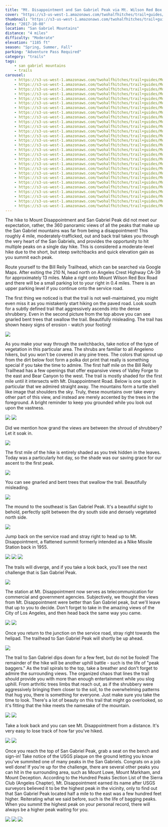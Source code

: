 ```yaml
---
title: "Mt. Disappointment and San Gabriel Peak via Mt. Wilson Red Box Road"
cover: "https://s3-us-west-1.amazonaws.com/twohalfhitches/trail+guides/Mount+Disappointment/_J8A3473.jpg"
thumbnail: "https://s3-us-west-1.amazonaws.com/twohalfhitches/trail+guides/Mount+Disappointment/thumbnail.jpg"
date: "2017-10-08"
location: "San Gabriel Mountains"
distance: "4 miles"
difficulty: "Moderate"
elevation: "1185 ft"
season: "Spring, Summer, Fall"
parking: "Adventure Pass Required"
category: "trails"
tags:
    - san gabriel mountains
    - trails
carousel:
    - https://s3-us-west-1.amazonaws.com/twohalfhitches/trail+guides/Mount+Disappointment/_J8A3230.jpg
    - https://s3-us-west-1.amazonaws.com/twohalfhitches/trail+guides/Mount+Disappointment/_J8A3231.jpg
    - https://s3-us-west-1.amazonaws.com/twohalfhitches/trail+guides/Mount+Disappointment/_J8A3242.jpg
    - https://s3-us-west-1.amazonaws.com/twohalfhitches/trail+guides/Mount+Disappointment/_J8A3246.jpg
    - https://s3-us-west-1.amazonaws.com/twohalfhitches/trail+guides/Mount+Disappointment/_J8A3255.jpg
    - https://s3-us-west-1.amazonaws.com/twohalfhitches/trail+guides/Mount+Disappointment/_J8A3258.jpg
    - https://s3-us-west-1.amazonaws.com/twohalfhitches/trail+guides/Mount+Disappointment/_J8A3261.jpg
    - https://s3-us-west-1.amazonaws.com/twohalfhitches/trail+guides/Mount+Disappointment/_J8A3294.jpg
    - https://s3-us-west-1.amazonaws.com/twohalfhitches/trail+guides/Mount+Disappointment/_J8A3298.jpg
    - https://s3-us-west-1.amazonaws.com/twohalfhitches/trail+guides/Mount+Disappointment/_J8A3314.jpg
    - https://s3-us-west-1.amazonaws.com/twohalfhitches/trail+guides/Mount+Disappointment/_J8A3338.jpg
    - https://s3-us-west-1.amazonaws.com/twohalfhitches/trail+guides/Mount+Disappointment/_J8A3342.jpg
    - https://s3-us-west-1.amazonaws.com/twohalfhitches/trail+guides/Mount+Disappointment/_J8A3387.jpg
    - https://s3-us-west-1.amazonaws.com/twohalfhitches/trail+guides/Mount+Disappointment/_J8A3399.jpg
    - https://s3-us-west-1.amazonaws.com/twohalfhitches/trail+guides/Mount+Disappointment/_J8A3421.jpg
    - https://s3-us-west-1.amazonaws.com/twohalfhitches/trail+guides/Mount+Disappointment/_J8A3430.jpg
    - https://s3-us-west-1.amazonaws.com/twohalfhitches/trail+guides/Mount+Disappointment/_J8A3477.jpg
    - https://s3-us-west-1.amazonaws.com/twohalfhitches/trail+guides/Mount+Disappointment/_J8A3483.jpg
    - https://s3-us-west-1.amazonaws.com/twohalfhitches/trail+guides/Mount+Disappointment/_J8A3485.jpg
    - https://s3-us-west-1.amazonaws.com/twohalfhitches/trail+guides/Mount+Disappointment/_J8A3487.jpg
    - https://s3-us-west-1.amazonaws.com/twohalfhitches/trail+guides/Mount+Disappointment/_J8A3491.jpg
    - https://s3-us-west-1.amazonaws.com/twohalfhitches/trail+guides/Mount+Disappointment/_J8A3494.jpg
    - https://s3-us-west-1.amazonaws.com/twohalfhitches/trail+guides/Mount+Disappointment/_J8A3513.jpg
    - https://s3-us-west-1.amazonaws.com/twohalfhitches/trail+guides/Mount+Disappointment/_J8A3517.jpg
    - https://s3-us-west-1.amazonaws.com/twohalfhitches/trail+guides/Mount+Disappointment/_J8A3525.jpg
    - https://s3-us-west-1.amazonaws.com/twohalfhitches/trail+guides/Mount+Disappointment/_J8A3550.jpg
    - https://s3-us-west-1.amazonaws.com/twohalfhitches/trail+guides/Mount+Disappointment/_J8A3553.jpg
    - https://s3-us-west-1.amazonaws.com/twohalfhitches/trail+guides/Mount+Disappointment/_J8A3559.jpg
---
```


The hike to Mount Disappointment and San Gabriel Peak did not meet our expectation, rather, the 360 panoramic views of all the peaks that make up the San Gabriel mountains was far from being a disappointment! This roughly 4 mile, moderately-trafficked, out and back trail takes you through the very heart of the San Gabriels, and provides the opportunity to hit multiple peaks on a single day hike. This is considered a moderate-level hike due to the short, but steep switchbacks and quick elevation gain as you summit each peak.

Route yourself to the Bill Reily Trailhead, which can be searched via Google Maps. After exiting the 210 N, head north on Angeles Crest Highway CA-39 for approximately 13 miles. Make a right onto Mount Wilson Red Box Road and there will be a small parking lot to your right in 0.4 miles. There is an upper parking level if you continue onto the service road.

The first thing we noticed is that the trail is not well-maintained, you might even miss it as you mistakenly start hiking on the paved road. Look south for a subtly defined trail that aggressively ascends into the dense shrubbery. Even in the second picture from the top above you can see gnarled bent trees that swallow the trail. Beautifully misleading. The trail has shown heavy signs of erosion - watch your footing!

![](https://s3-us-west-1.amazonaws.com/twohalfhitches/trail+guides/Mount+Disappointment/_J8A3234.jpg)

As you make your way through the switchbacks, take notice of the type of vegetation in this particular area. The shrubs are familiar to all Angeleno hikers, but you won't be covered in any pine trees. The colors that sprout up from the dirt below foot form a polka dot print that really is something special if you take the time to admire. The first half mile on the Bill Reily Trailhead has a few openings that offer expansive views of Valley Forge to the east and Bear Canyon to the west. The trail is mostly shaded for the first mile until it intersects with Mt. Disappointment Road. Below is one spot in particular that we admired straight away. The mountains form a turtle shell like image that shoulders the sky. Truly, these mountains over take every other part of this view, and instead are merely accented by the trees in the foreground. A bright reminder to keep you grounded while you look out upon the vastness.

![](https://s3-us-west-1.amazonaws.com/twohalfhitches/trail+guides/Mount+Disappointment/_J8A3461.jpg)
![](https://s3-us-west-1.amazonaws.com/twohalfhitches/trail+guides/Mount+Disappointment/_J8A3347.jpg)

Did we mention how grand the views are between the shroud of shrubbery? Let it soak in.

![](https://s3-us-west-1.amazonaws.com/twohalfhitches/trail+guides/Mount+Disappointment/_J8A3243.jpg)

The first mile of the hike is entirely shaded as you trek hidden in the leaves. Today was a particularly hot day, so the shade was our saving grace for our ascent to the first peak.

![](https://s3-us-west-1.amazonaws.com/twohalfhitches/trail+guides/Mount+Disappointment/_J8A3252.jpg)

You can see gnarled and bent trees that swallow the trail. Beautifully misleading.

![](https://s3-us-west-1.amazonaws.com/twohalfhitches/trail+guides/Mount+Disappointment/_J8A3319.jpg)

The mound to the southeast is San Gabriel Peak. It's a beautiful sight to behold, perfectly split between the dry south side and densely vegetated north side.

![](https://s3-us-west-1.amazonaws.com/twohalfhitches/trail+guides/Mount+Disappointment/_J8A3364.jpg)

Jump back on the service road and stray right to head up to Mt. Disappointment, a flattened summit formerly intended as a Nike Missile Station back in 1955.

![](https://s3-us-west-1.amazonaws.com/twohalfhitches/trail+guides/Mount+Disappointment/_J8A3384.jpg)
![](https://s3-us-west-1.amazonaws.com/twohalfhitches/trail+guides/Mount+Disappointment/_J8A3390.jpg)
![](https://s3-us-west-1.amazonaws.com/twohalfhitches/trail+guides/Mount+Disappointment/_J8A3437.jpg)

The trails will diverge, and if you take a look back, you'll see the next challenge that is San Gabriel Peak.

![](https://s3-us-west-1.amazonaws.com/twohalfhitches/trail+guides/Mount+Disappointment/_J8A3446.jpg)

The station at Mt. Disappointment now serves as telecommunication for commercial and government agencies. Subjectively, we thought the views from Mt. Disappointment were better than San Gabriel peak, but we'll leave that up to you to decide. Don't forget to take in the amazing views of the City of Los Angeles, and then head back the same way you came.

![](https://s3-us-west-1.amazonaws.com/twohalfhitches/trail+guides/Mount+Disappointment/_J8A3518.jpg)
![](https://s3-us-west-1.amazonaws.com/twohalfhitches/trail+guides/Mount+Disappointment/_J8A3495.jpg)

Once you return to the junction on the service road, stray right towards the helipad. The trailhead to San Gabriel Peak will shortly be up ahead.

![](https://s3-us-west-1.amazonaws.com/twohalfhitches/trail+guides/Mount+Disappointment/_J8A3521.jpg)

The trail to San Gabriel dips down for a few feet, but do not be fooled! The remainder of the hike will be another uphill battle - such is the life of "peak baggers." As the trail spirals to the top, take a breather and don't forget to admire the surrounding views. The organized chaos that lines the trail should provide you with more than enough entertainment while you slog uphill. From arthritic trees limbs that reach out, as if the shrubbery were aggressively bringing them closer to the soil, to the overwhelming patterns that hug you, there is something for everyone. Just make sure you take the time to look. There's a lot of beauty on this trail that might go overlooked, so it's fitting that the hike meets the namesake of the mountain. 

![](https://s3-us-west-1.amazonaws.com/twohalfhitches/trail+guides/Mount+Disappointment/_J8A3547.jpg)
![](https://s3-us-west-1.amazonaws.com/twohalfhitches/trail+guides/Mount+Disappointment/_J8A3539.jpg)

Take a look back and you can see Mt. Disappointment from a distance. It's very easy to lose track of how far you've hiked.

![](https://s3-us-west-1.amazonaws.com/twohalfhitches/trail+guides/Mount+Disappointment/_J8A3534.jpg)
![](https://s3-us-west-1.amazonaws.com/twohalfhitches/trail+guides/Mount+Disappointment/_J8A3528.jpg)

Once you reach the top of San Gabriel Peak, grab a seat on the bench and sign-in! Take notice of the USGS plaque on the ground letting you know you've summited one of many peaks in the San Gabriels. Congrats on a job well done! If you're up for the challenge, there are several other peaks you can hit in the surrounding area, such as Mount Lowe, Mount Markham, and Mount Deception. According to the Hundred Peaks Section List of the Sierra Club (Angeles Chapter), Mt. Disappointment earned its name after USGS surveyors believed it to be the highest peak in the vicinity, only to find out that San Gabriel Peak located half a mile to the east was a few hundred feet higher. Reiterating what we said before, such is the life of bagging peaks. When you summit the highest peak on your personal record, there will always be a higher peak waiting for you.

![](https://s3-us-west-1.amazonaws.com/twohalfhitches/trail+guides/Mount+Disappointment/_J8A3555.jpg)
![](https://s3-us-west-1.amazonaws.com/twohalfhitches/trail+guides/Mount+Disappointment/_J8A3557.jpg)
![](https://s3-us-west-1.amazonaws.com/twohalfhitches/trail+guides/Mount+Disappointment/_J8A3556.jpg)
